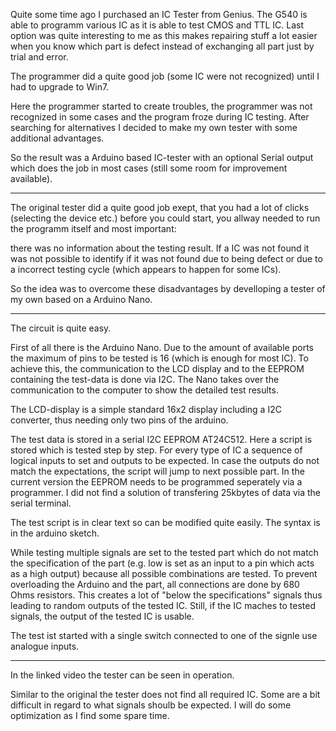Quite some time ago I purchased an IC Tester from Genius. The G540 is able to programm various IC as it is able to test CMOS and TTL IC. Last option was quite interesting to me as this makes repairing stuff a lot easier when you know which part is defect instead of exchanging all part just by trial and error.

The programmer did a quite good job (some IC were not recognized) until I had to upgrade to Win7.

Here the programmer started to create troubles, the programmer was not recognized in some cases and the program froze during IC testing. After searching for alternatives I decided to make my own tester with some additional advantages.

So the result was a Arduino based IC-tester with an optional Serial output which does the job in most cases (still some room for improvement available).

___

The original tester did a quite good job exept, that you had a lot of clicks (selecting the device etc.) before you could start, you allway needed to run the programm itself and most important:

there was no information about the testing result. If a IC was not found it was not possible to identify if it was not found due to being defect or due to a incorrect testing cycle (which appears to happen for some ICs).

So the idea was to overcome these disadvantages by develloping a tester of my own based on a Arduino Nano. 
___

The circuit is quite easy.

First of all there is the Arduino Nano. Due to the amount of available ports the maximum of pins to be tested is 16 (which is enough for most IC). To achieve this, the communication to the LCD display and to the EEPROM containing the test-data is done via I2C. The Nano takes over the communication to the computer to show the detailed test results.

The LCD-display is a simple standard 16x2 display including a I2C converter, thus needing only two pins of the arduino.

The test data is stored in a serial I2C EEPROM AT24C512. Here a script is stored which is tested step by step. For every type of IC a sequence of logical inputs to set and outputs to be expected. In case the outputs do not match the expectations, the script will jump to next possible part. In the current version the EEPROM needs to be programmed seperately via a programmer. I did not find a solution of transfering 25kbytes of data via the serial terminal.

The test script is in clear text so can be modified quite easily. The syntax is in the arduino sketch.

While testing multiple signals are set to the tested part which do not match the specification of the part (e.g. low is set as an input to a pin which acts as a high output) because all possible combinations are tested. To prevent overloading the Arduino and the part, all connections are done by 680 Ohms resistors. This creates a lot of "below the specifications" signals thus leading to random outputs of the tested IC. Still, if the IC maches to tested signals, the output of the tested IC is usable.

The test ist started with a single switch connected to one of the signle use analogue inputs.

___
In the linked video the tester can be seen in operation.

Similar to the original the tester does not find all required IC. Some are a bit difficult in regard to what signals shoulb be expected. I will do some optimization as I find some spare time.

